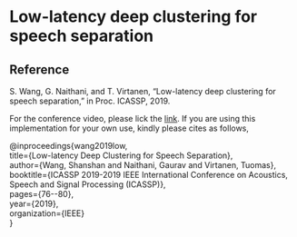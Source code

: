 # Low-latency deep clustering for speech separation
## Reference 
S. Wang, G. Naithani, and T. Virtanen, “Low-latency deep clustering for speech separation,” in Proc. ICASSP, 2019.

For the conference video, please lick the [link](https://www.youtube.com/watch?v=3tGHxScf6As).
If you are using this implementation for your own use, kindly please cites as follows,

@inproceedings{wang2019low,<br/>
title={Low-latency Deep Clustering for Speech Separation},<br/>
author={Wang, Shanshan and Naithani, Gaurav and Virtanen, Tuomas},<br/>
booktitle={ICASSP 2019-2019 IEEE International Conference on Acoustics, Speech and Signal Processing (ICASSP)},<br/>
pages={76--80},<br/>
year={2019},<br/>
organization={IEEE}<br/>
}

